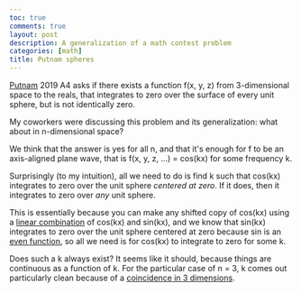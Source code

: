 ```yaml
---
toc: true
comments: true
layout: post
description: A generalization of a math contest problem
categories: [math]
title: Putnam spheres
---
```


[Putnam][putnam] 2019 A4 asks if there exists a function f(x, y, z) from
3-dimensional space to the reals, that integrates to zero over the surface of
every unit sphere, but is not identically zero.

[putnam]: https://www.maa.org/math-competitions/putnam-competition

My coworkers were discussing this problem and its generalization: what about in
n-dimensional space?

We think that the answer is yes for all n, and that it's enough for f to be an
axis-aligned plane wave, that is f(x, y, z, ...) = cos(kx) for some frequency k.

Surprisingly (to my intuition), all we need to do is find k such that cos(kx)
integrates to zero over the unit sphere *centered at zero*. If it does, then it
integrates to zero over *any* unit sphere.

This is essentially because you can make any shifted copy of cos(kx) using a
[linear combination][lc] of cos(kx) and sin(kx), and we know that sin(kx)
integrates to zero over the unit sphere centered at zero because sin is an [even
function][even], so all we need is for cos(kx) to integrate to zero for some k.

[lc]: https://en.wikipedia.org/wiki/List_of_trigonometric_identities#Sine_and_cosine
[even]: https://en.wikipedia.org/wiki/Even_and_odd_functions

Does such a k always exist? It seems like it should, because things are
continuous as a function of k. For the particular case of n = 3, k comes out
particularly clean because of a [coincidence in 3 dimensions][archimedes].

[archimedes]: https://www.scottaaronson.com/blog/?p=4432

